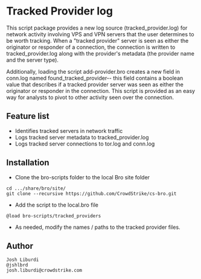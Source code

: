 Tracked Provider log
================

This script package provides a new log source (tracked_provider.log) for network activity involving VPS and VPN servers that the user determines to be worth tracking. When a "tracked provider" server is seen as either the originator or responder of a connection, the connection is written to tracked_provider.log along with the provider's metadata (the provider name and the server type).

Additionally, loading the script add-provider.bro creates a new field in conn.log named found_tracked_provider-- this field contains a boolean value that describes if a tracked provider server was seen as either the originator or responder in the connection. This script is provided as an easy way for analysts to pivot to other activity seen over the connection.


Feature list
---
* Identifies tracked servers in network traffic
* Logs tracked server metadata to tracked_provider.log
* Logs tracked server connections to tor.log and conn.log

Installation
---
* Clone the bro-scripts folder to the local Bro site folder
```
cd .../share/bro/site/
git clone --recursive https://github.com/CrowdStrike/cs-bro.git
```
* Add the script to the local.bro file 
```
@load bro-scripts/tracked_providers
```
* As needed, modify the names / paths to the tracked provider files. 

Author
---
```
Josh Liburdi
@jshlbrd
josh.liburdi@crowdstrike.com
```
